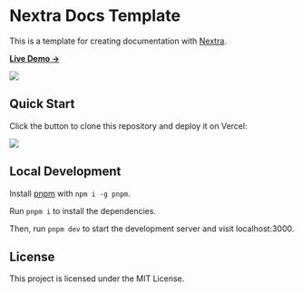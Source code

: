 # Nextra Docs Template 

This is a template for creating documentation with [Nextra](https://nextra.site).

[**Live Demo →**](https://nextra-docs-template.vercel.app)

[![](.github/screenshot.png)](https://nextra-docs-template.vercel.app)

## Quick Start

Click the button to clone this repository and deploy it on Vercel:

[![](https://vercel.com/button)](https://vercel.com/new/clone?s=https%3A%2F%2Fgithub.com%2Fshuding%2Fnextra-docs-template&showOptionalTeamCreation=false)

## Local Development

Install [pnpm](https://pnpm.js.org) with `npm i -g pnpm`.

Run `pnpm i` to install the dependencies.

Then, run `pnpm dev` to start the development server and visit localhost:3000.

## License

This project is licensed under the MIT License.
